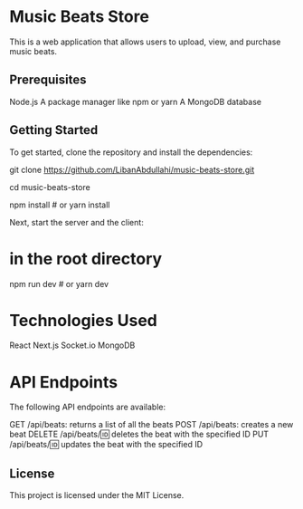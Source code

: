 # Music Beats Store

This is a web application that allows users to upload, view, and purchase music beats.

## Prerequisites

Node.js
A package manager like npm or yarn
A MongoDB database

## Getting Started

To get started, clone the repository and install the dependencies:

git clone https://github.com/LibanAbdullahi/music-beats-store.git

cd music-beats-store

npm install # or yarn install

Next, start the server and the client:

# in the root directory

npm run dev # or yarn dev

# Technologies Used

React
Next.js
Socket.io
MongoDB

# API Endpoints

The following API endpoints are available:

GET /api/beats: returns a list of all the beats
POST /api/beats: creates a new beat
DELETE /api/beats/:id: deletes the beat with the specified ID
PUT /api/beats/:id: updates the beat with the specified ID

## License

This project is licensed under the MIT License.
